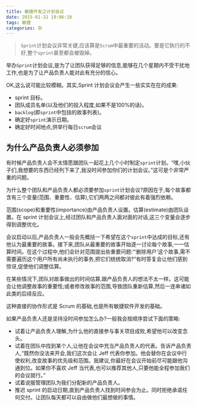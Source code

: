 ```yaml
---
title: 敏捷开发之计划会议
date: 2015-01-31 19:06:10
tags: 敏捷
categories: 杂
---
```


> `Sprint`计划会议非常关键,应该算是`Scrum`中最重要的活动。要是它执行的不好,整个`sprint`甚至都会被毁掉。

举办`Sprint`计划会议,是为了让团队获得足够的信息,能够在几个星期内不受干扰地工作,也是为了让产品负责人能对此有充分的信心。

OK,这么说可能比较模糊。其实,Sprint 计划会议会产生一些实实在在的成果:

* sprint 目标。
* 团队成员名单(以及他们的投入程度,如果不是100%的话)。
* `backlog`(即`sprint`中包括的故事列表)。
* 确定好`sprint`演示日期。
* 确定好时间地点,供举行每日`scrum`会议

## 为什么产品负责人必须参加

有时候产品负责人会不太情愿跟团队一起花上几个小时制定`sprint`计划。“嘿,小伙子们,我想要的东西已经列下来了,我没时间参加你们的计划会议。”这可是个非常严重的问题。

为什么整个团队和产品负责人都必须要参加`sprint`计划会议?原因在于,每个故事都含有三个变量(范围、重要性、估算),它们两两之间都对彼此有着强烈依赖。

范围(scope)和重要性(importance)由产品负责人设置。估算(estimate)由团队设置。在 sprint 计划会议上,经过团队和产品负责人面对面的对话,这三个变量会逐步得到调整优化。

会议启动以后,产品负责人一般会先概括一下希望在这个`sprint`中达成的目标,还有他认为最重要的故事。接下来,团队从最重要的故事开始逐一讨论每个故事,一一估算时间。在这个过程中,他们会针对范围提出些重要问题:“‘删除用户’这个故事,需不需要遍历这个用户所有尚未执行的事务,把它们统统取消?”有时答复会让他们感到惊讶,促使他们调整估算。

在某些情况下,团队对故事做出的时间估算,跟产品负责人的想法不太一样。这可能会让他调整故事的重要性;或者修改故事的范围,导致团队重新估算,然后一连串诸如此类的后续反应。

这种直接的协作形式是 Scrum 的基础,也是所有敏捷软件开发的基础。

如果产品负责人还是坚持没时间参加怎么办?一般我会按顺序尝试下面的策略:

* 试着让产品负责人理解,为什么他的直接参与事关项目成败,希望他可以改变念头。
* 试着在团队中找到某个人,让他在会议中充当产品负责人的代表。告诉产品负责人,“既然你没法来开会,我们这次会让 Jeff 代表你参加。他会替你在会议中行使权利,改变故事的优先级和范围。我建议,你最好在会议开始前尽可能跟他沟通到位。如果你不喜欢 Jeff 当代表,也可以推荐其他人,只要他能全程参加我们的会议就行。”
* 试着说服管理团队为我们分配新的产品负责人。
* 推迟 sprint 的启动日期,直到产品负责人找到时间参会为止。同时拒绝承诺任何交付。让团队每天都可以自由做他们最想做的事情。